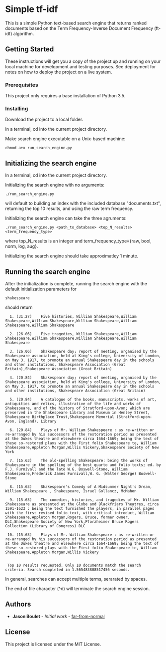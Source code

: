 # Simple tf-idf

This is a simple Python text-based search engine that returns ranked documents based on the Term Frequency-Inverse Document Frequency (ft-idf) algorithm.

## Getting Started

These instructions will get you a copy of the project up and running on your local machine for development and testing purposes. See deployment for notes on how to deploy the project on a live system.

### Prerequisites

This project only requires a base installation of Python 3.5.

### Installing

Download the project to a local folder.

In a terminal, cd into the current project directory.

Make search engine executable on a Unix-based machine:

```
chmod a+x run_search_engine.py
```

## Initializing the search engine

In a terminal, cd into the current project directory.

Initializing the search engine with no arguments:

```
./run_search_engine.py
```

will default to building an index with the included database "documents.txt", returning the top 10 results, and using the raw term frequency.

Initializing the search engine can take the three agruments:

```
./run_search_engine.py <path_to_database> <top_N_results> <term_frequency_type>
```
where top_N_results is an integer and term_frequency_type={raw, bool, norm, log, aug}.

Initializing the search engine should take approximatley 1 minute.

## Running the search engine

After the initialization is complete, running the search engine with the default initialization parameters for 

```
shakespeare
```

should return

```
  1. (31.27)	Five histories, William Shakespeare,William Shakespeare,William Shakespeare,William Shakespeare,William Shakespeare,William Shakespeare

  2. (26.06)	Five tragedies, William Shakespeare,William Shakespeare,William Shakespeare,William Shakespeare,William Shakespeare

  3. (26.06)	Shakespeare day; report of meeting, organised by the Shakespeare association, held at King's college, University of London, on May 3, 1917, to promote an annual Shakespeare day in the schools and other institutions, Shakespeare Association (Great Britain),Shakespeare Association (Great Britain)

  4. (20.84)	Shakespeare day; report of meeting, organised by the Shakespeare association, held at King's college, University of London, on May 3, 1917, to promote an annual Shakespeare day in the schools and other institutions, Shakespeare Association (Great Britain)

  5. (20.84)	A catalogue of the books, manuscripts, works of art, antiquities and relics, illustrative of the life and works of Shakespeare, and of the history of Stratford-upon-Avon; which are preserved in the Shakespeare Library and Museum in Henley Street, Shakespeare Birthplace Trust,Shakespeare Memorial (Stratford-upon-Avon, England). Library

  6. (20.84)	Plays of Mr. William Shakespeare : as re-written or re-arranged by his successors of the restoration period as presented at the Dukes theatre and elsewhere circa 1664-1669; being the text of these so-restored plays with the First folio Shakespeare te, William Shakespeare,Appleton Morgan,Willis Vickery,Shakespeare Society of New York

  7. (15.63)	The old-spelling Shakespeare: being the works of Shakespeare in the spelling of the best quarto and folio texts; ed. by F.J. Furnivall and the late W.G. Boswell-Stone, William Shakespeare,Frederick James Furnivall,W. G. (Walter George) Boswell-Stone

  8. (15.63)	Shakespeare's Comedy of A Midsummer Night's Dream, William Shakespeare , Shakespeare, Israel Gollancz, McMahon

  9. (15.63)	The comedies, histories, and tragedies of Mr. William Shakespeare as presented at the Globe and Blackfriars Theatres, circa 1591-1623 : being the text furnished the players, in parallel pages with the first revised folio text, with critical introduct, William Shakespeare,Appleton Morgan,Rogers, Bruce, former owner. DLC,Shakespeare Society of New York,Pforzheimer Bruce Rogers Collection (Library of Congress) DLC

 10. (15.63)	Plays of Mr. William Shakespeare : as re-written or re-arranged by his successors of the restoration period as presented at the Dukes theatre and elsewhere circa 1664-1669; being the text of these so-restored plays with the First folio Shakespeare te, William Shakespeare,Appleton Morgan,Willis Vickery


 Top 10 results requested. Only 10 documents match the search criteria. Search completed in 1.565483808517456 seconds.
```

In general, searches can accept multiple terms, serarated by spaces.

The end­ of­ file character (^d) will terminate the search engine session.

## Authors

* **Jason Boulet** - *Initial work* - [far-from-normal](https://github.com/far-from-normal)


## License

This project is licensed under the MIT License.